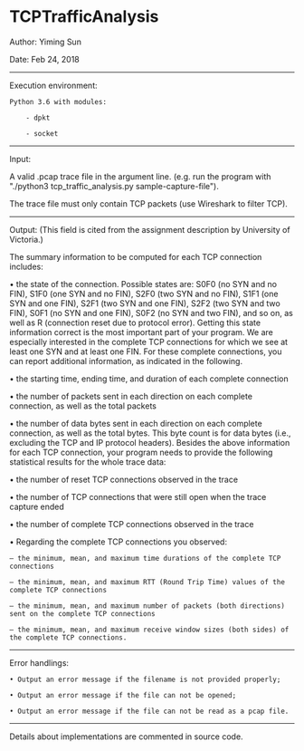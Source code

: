 # TCPTrafficAnalysis
Author:  Yiming Sun

Date:  Feb 24, 2018


--------------------------------------------------------------------------

Execution environment:
	
	Python 3.6 with modules:
		
		- dpkt
		
		- socket

--------------------------------------------------------------------------

Input:

A valid .pcap trace file in the argument line. (e.g. run the program with "./python3 tcp_traffic_analysis.py sample-capture-file").

The trace file must only contain TCP packets (use Wireshark to filter TCP).

--------------------------------------------------------------------------

Output: 
(This field is cited from the assignment description by University of Victoria.)

The summary information to be computed for each TCP connection includes:

• the state of the connection. Possible states are: S0F0 (no SYN and no FIN), S1F0 (one SYN and no FIN), S2F0 (two SYN and no FIN), S1F1 (one SYN and one FIN), S2F1 (two SYN and one FIN), S2F2 (two SYN and two FIN), S0F1 (no SYN and one FIN), S0F2 (no SYN and two FIN), and so on, as well as R (connection reset due to protocol error). Getting this state information correct is the most important part of your program. We are especially interested in the complete TCP connections for which we see at least one SYN and at least one FIN.
For these complete connections, you can report additional information, as indicated in the following.

• the starting time, ending time, and duration of each complete connection

• the number of packets sent in each direction on each complete connection, as well as the total packets

• the number of data bytes sent in each direction on each complete connection, as well as the total bytes. This byte count is for data bytes (i.e., excluding the TCP and IP protocol headers).
Besides the above information for each TCP connection, your program needs to provide the following statistical results for the whole trace data:

• the number of reset TCP connections observed in the trace

• the number of TCP connections that were still open when the trace capture ended

• the number of complete TCP connections observed in the trace

• Regarding the complete TCP connections you observed:
	
	– the minimum, mean, and maximum time durations of the complete TCP connections
	
	– the minimum, mean, and maximum RTT (Round Trip Time) values of the complete TCP connections
	
	– the minimum, mean, and maximum number of packets (both directions) sent on the complete TCP connections
	
	– the minimum, mean, and maximum receive window sizes (both sides) of the complete TCP connections.

--------------------------------------------------------------------------

Error handlings:
	
	• Output an error message if the filename is not provided properly;
	
	• Output an error message if the file can not be opened;
	
	• Output an error message if the file can not be read as a pcap file.

--------------------------------------------------------------------------

Details about implementations are commented in source code.

